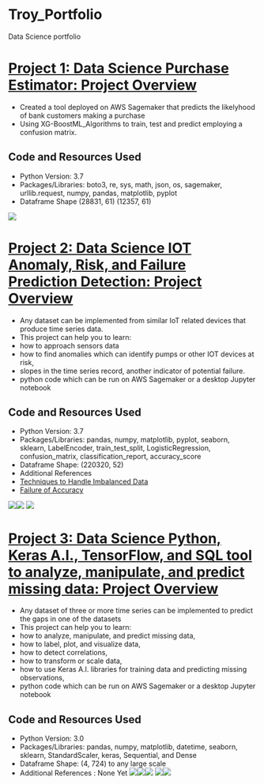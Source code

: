 # Troy_Portfolio
Data Science portfolio

# [Project 1: Data Science Purchase Estimator: Project Overview](https://github.com/hydrobot004/XG-BoostML_Algorithms)
* Created a tool deployed on AWS Sagemaker that predicts the likelyhood of bank customers making a purchase 
* Using XG-BoostML_Algorithms to train, test and predict employing a confusion matrix.

## Code and Resources Used
* Python Version: 3.7
* Packages/Libraries: boto3, re, sys, math, json, os, sagemaker, urllib.request, numpy, pandas, matplotlib, pyplot
* Dataframe Shape (28831, 61) (12357, 61)

![](https://github.com/hydrobot004/Troy_Portfolio/blob/main/images/1.jpg)


# [Project 2: Data Science IOT Anomaly, Risk, and Failure Prediction Detection: Project Overview](https://github.com/hydrobot004/pumpsensors-01)
* Any dataset can be implemented from similar IoT related devices that produce time series data.
* This project can help you to learn:
* how to approach sensors data
* how to find anomalies which can identify pumps or other IOT devices at risk,
* slopes in the time series record, another indicator of potential failure. 
* python code which can be run on AWS Sagemaker or a desktop Jupyter notebook 

## Code and Resources Used
* Python Version: 3.7
* Packages/Libraries: pandas, numpy, matplotlib, pyplot, seaborn, sklearn, LabelEncoder, train_test_split, LogisticRegression, confusion_matrix, classification_report, accuracy_score 
* Dataframe Shape: (220320, 52)
* Additional References
* [Techniques to Handle Imbalanced Data](https://pythonsimplified.com/5-common-techniques-to-handle-imbalanced-data/)
* [Failure of Accuracy](https://machinelearningmastery.com/failure-of-accuracy-for-imbalanced-class-distributions/)

![](/images/2.jpg)![](/images/3.jpg)
![](/images/5.jpg)


# [Project 3: Data Science Python, Keras A.I., TensorFlow, and SQL tool to analyze, manipulate, and predict missing data: Project Overview](https://github.com/hydrobot004/gap_fill_estimates)
* Any dataset of three or more time series can be implemented to predict the gaps in one of the datasets
* This project can help you to learn:
* how to analyze, manipulate, and predict missing data,
* how to label, plot, and visualize data,
* how to detect correlations,
* how to transform or scale data,
* how to use Keras A.I. libraries for training data and predicting missing observations,
* python code which can be run on AWS Sagemaker or a desktop Jupyter notebook 

## Code and Resources Used
* Python Version: 3.0
* Packages/Libraries: pandas, numpy, matplotlib, datetime, seaborn, sklearn, StandardScaler, keras, Sequential, and Dense 
* Dataframe Shape: (4, 724) to any large scale
* Additional References : None Yet
![](https://github.com/hydrobot004/Troy_Portfolio/blob/main/images/6.jpg)![](https://github.com/hydrobot004/Troy_Portfolio/blob/main/images/7.jpg)![](https://github.com/hydrobot004/Troy_Portfolio/blob/main/images/8.jpg)
![](https://github.com/hydrobot004/Troy_Portfolio/blob/main/images/9.jpg)![](https://github.com/hydrobot004/Troy_Portfolio/blob/main/images/10.jpg)
